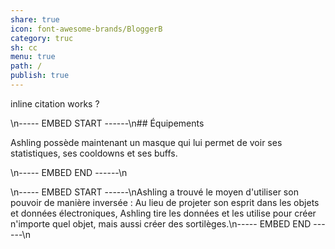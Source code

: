 ```yaml
---  
share: true  
icon: font-awesome-brands/BloggerB  
category: truc  
sh: cc  
menu: true  
path: /  
publish: true  
---  
```

  
inline citation works ?  
  
\n----- EMBED START ------\n## Équipements  
  
Ashling possède maintenant un masque qui lui permet de voir ses statistiques, ses cooldowns et ses buffs.  
  
\n----- EMBED END ------\n  
  
\n----- EMBED START ------\nAshling a trouvé le moyen d'utiliser son pouvoir de manière inversée : Au lieu de projeter son esprit dans les objets et données électroniques, Ashling tire les données et les utilise pour créer n'importe quel objet, mais aussi créer des sortilèges.\n----- EMBED END ------\n